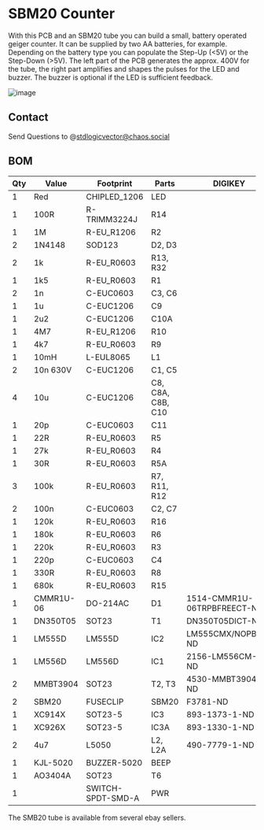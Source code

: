 # SBM20 Counter

With this PCB and an SBM20 tube you can build a small, battery operated geiger counter. It can be supplied by two AA batteries, for example. Depending on the battery type you can populate the Step-Up (<5V) or the Step-Down (>5V).
The left part of the PCB generates the approx. 400V for the tube, the right part amplifies and shapes the pulses for the LED and buzzer.
The buzzer is optional if the LED is sufficient feedback.

![image](https://github.com/stdlogicvector/SBM20_Counter/assets/8276483/a56da398-fcd1-4b7e-9c3d-6d336f2a8b5b)


## Contact
Send Questions to @stdlogicvector@chaos.social 

## BOM

| **Qty** | **Value** | **Footprint**     | **Parts**         | **DIGIKEY**                 | **LCSC** |
| ------- | --------- | ----------------- | ----------------- | --------------------------- | -------- |
| 1       | Red       | CHIPLED_1206      | LED               |                             |          |
| 1       | 100R      | R-TRIMM3224J      | R14               |                             |          |
| 1       | 1M        | R-EU_R1206        | R2                |                             |          |
| 2       | 1N4148    | SOD123            | D2, D3            |                             |          |
| 2       | 1k        | R-EU_R0603        | R13, R32          |                             |          |
| 1       | 1k5       | R-EU_R0603        | R1                |                             |          |
| 2       | 1n        | C-EUC0603         | C3, C6            |                             |          |
| 1       | 1u        | C-EUC1206         | C9                |                             |          |
| 1       | 2u2       | C-EUC1206         | C10A              |                             |          |
| 1       | 4M7       | R-EU_R1206        | R10               |                             |          |
| 1       | 4k7       | R-EU_R0603        | R9                |                             |          |
| 1       | 10mH      | L-EUL8065         | L1                |                             |          |
| 2       | 10n 630V  | C-EUC1206         | C1, C5            |                             |          |
| 4       | 10u       | C-EUC1206         | C8, C8A, C8B, C10 |                             |          |
| 1       | 20p       | C-EUC0603         | C11               |                             |          |
| 1       | 22R       | R-EU_R0603        | R5                |                             |          |
| 1       | 27k       | R-EU_R0603        | R4                |                             |          |
| 1       | 30R       | R-EU_R0603        | R5A               |                             |          |
| 3       | 100k      | R-EU_R0603        | R7, R11, R12      |                             |          |
| 2       | 100n      | C-EUC0603         | C2, C7            |                             |          |
| 1       | 120k      | R-EU_R0603        | R16               |                             |          |
| 1       | 180k      | R-EU_R0603        | R6                |                             |          |
| 1       | 220k      | R-EU_R0603        | R3                |                             |          |
| 1       | 220p      | C-EUC0603         | C4                |                             |          |
| 1       | 330R      | R-EU_R0603        | R8                |                             |          |
| 1       | 680k      | R-EU_R0603        | R15               |                             |          |
| 1       | CMMR1U-06 | DO-214AC          | D1                | 1514-CMMR1U-06TRPBFREECT-ND |
| 1       | DN350T05  | SOT23             | T1                | DN350T05DICT-ND             |
| 1       | LM555D    | LM555D            | IC2               | LM555CMX/NOPBCT-ND          |
| 1       | LM556D    | LM556D            | IC1               | 2156-LM556CM-FS-ND          |
| 2       | MMBT3904  | SOT23             | T2, T3            | 4530-MMBT3904CT-ND          |
| 2       | SBM20     | FUSECLIP          | SBM20             | F3781-ND                    |          |
| 1       | XC914X    | SOT23-5           | IC3               | 893-1373-1-ND               |          |
| 1       | XC926X    | SOT23-5           | IC3A              | 893-1330-1-ND               |          |
| 2       | 4u7       | L5050             | L2, L2A           | 490-7779-1-ND               |          |
| 1       | KJL-5020  | BUZZER-5020       | BEEP              |                             | C556937  |
| 1       | AO3404A   | SOT23             | T6                |                             | C30010   |
| 1       |           | SWITCH-SPDT-SMD-A | PWR               |                             | C319019  |

The SMB20 tube is available from several ebay sellers.
